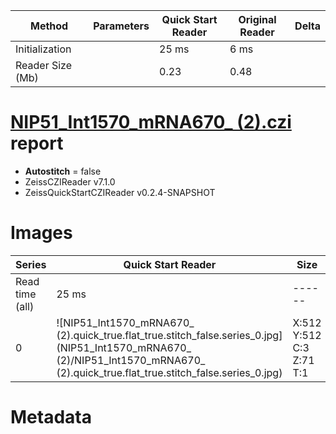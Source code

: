 |  Method            | Parameters       | Quick Start Reader | Original Reader | Delta  |
| -------------------|------------------|--------------------|-----------------|------- |
| Initialization     |                  |25 ms|6 ms|        |
| Reader Size (Mb)     |                  |0.23|0.48|        |
# [NIP51_Int1570_mRNA670_ (2).czi](https://zenodo.org/record/4942564/files/NIP51_Int1570_mRNA670_%20%282%29.czi) report
 - **Autostitch** = false
 - ZeissCZIReader v7.1.0
 - ZeissQuickStartCZIReader v0.2.4-SNAPSHOT

# Images 

| Series            | Quick Start Reader | Size | Original Reader | Size | #Diffs |
|-------------------|--------------------|------|-----------------|------|--------|
| Read time (all)   |25 ms|------|29 ms|------|--------|
|0|![NIP51_Int1570_mRNA670_ (2).quick_true.flat_true.stitch_false.series_0.jpg](NIP51_Int1570_mRNA670_ (2)/NIP51_Int1570_mRNA670_ (2).quick_true.flat_true.stitch_false.series_0.jpg)|X:512<br>Y:512<br>C:3<br>Z:71<br>T:1|![NIP51_Int1570_mRNA670_ (2).quick_false.flat_true.stitch_false.series_0.jpg](NIP51_Int1570_mRNA670_ (2)/NIP51_Int1570_mRNA670_ (2).quick_false.flat_true.stitch_false.series_0.jpg)|X:512<br>Y:512<br>C:3<br>Z:71<br>T:1|0|

# Metadata

